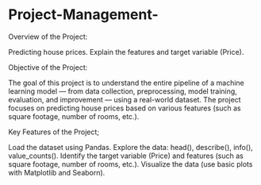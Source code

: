 # Project-Management-

Overview of the Project: 

Predicting house prices.
Explain the features and target variable (Price).

Objective of the Project:

The goal of this project is to understand the entire pipeline of a machine learning model — from data collection, preprocessing, model training, evaluation, and improvement — using a real-world dataset. The project focuses on predicting house prices based on various features (such as square footage, number of rooms, etc.).

Key Features of the Project;

Load the dataset using Pandas.
Explore the data: head(), describe(), info(), value_counts().
Identify the target variable (Price) and features (such as square footage, number of rooms, etc.).
Visualize the data (use basic plots with Matplotlib and Seaborn).

